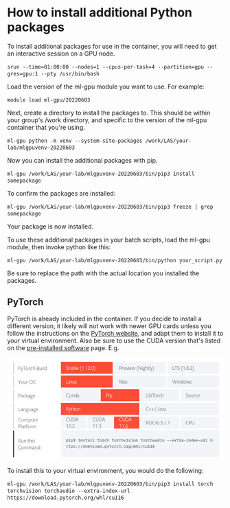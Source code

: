 # How to install additional Python packages

To install additional packages for use in the container, you will need to get an interactive session on a GPU node.

```
srun --time=01:00:00 --nodes=1 --cpus-per-task=4 --partition=gpu --gres=gpu:1 --pty /usr/bin/bash
```

Load the version of the ml-gpu module you want to use. For example:

```
module load ml-gpu/20220603
```

Next, create a directory to install the packages to. This should be within your group's /work directory, and specific to the version of the ml-gpu container that you're using.

```
ml-gpu python -m venv --system-site-packages /work/LAS/your-lab/mlgpuvenv-20220603
```

Now you can install the additional packages with pip.

```
ml-gpu /work/LAS/your-lab/mlgpuvenv-20220603/bin/pip3 install somepackage
```

To confirm the packages are installed:

```
ml-gpu /work/LAS/your-lab/mlgpuvenv-20220603/bin/pip3 freeze | grep somepackage
```

Your package is now installed.

To use these additional packages in your batch scripts, load the ml-gpu module, then invoke python like this:

```
ml-gpu /work/LAS/your-lab/mlgpuvenv-20220603/bin/python your_script.py
```

Be sure to replace the path with the actual location you installed the packages.

## PyTorch

PyTorch is already included in the container. If you decide to install a different version, it likely will not work with newer GPU cards unless you follow the instructions on the [PyTorch website](https://pytorch.org/get-started/locally/), and adapt them to install it to your virtual environment. Also be sure to use the CUDA version that's listed on the [pre-installed software](preinstalled_software.md) page. E.g.

![torch installation options](img/torch_options.png)

To install this to your virtual environment, you would do the following:
```
ml-gpu /work/LAS/your-lab/mlgpuvenv-20220603/bin/pip3 install torch torchvision torchaudio --extra-index-url https://download.pytorch.org/whl/cu116
```